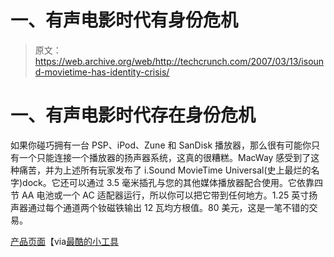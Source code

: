 # 一、有声电影时代有身份危机

> 原文：<https://web.archive.org/web/http://techcrunch.com/2007/03/13/isound-movietime-has-identity-crisis/>

# 一、有声电影时代存在身份危机

如果你碰巧拥有一台 PSP、iPod、Zune 和 SanDisk 播放器，那么很有可能你只有一个只能连接一个播放器的扬声器系统，这真的很糟糕。MacWay 感受到了这种痛苦，并为上述所有玩家发布了 i.Sound MovieTime Universal(史上最烂的名字)dock。它还可以通过 3.5 毫米插孔与您的其他媒体播放器配合使用。它依靠四节 AA 电池或一个 AC 适配器运行，所以你可以把它带到任何地方。1.25 英寸扬声器通过每个通道两个钕磁铁输出 12 瓦均方根值。80 美元，这是一笔不错的交易。

[产品页面](https://web.archive.org/web/20201130121021/http://www.macway.com/fr/product/6201/isound-movietime-universal-noir.html)【via[最酷的小工具](https://web.archive.org/web/20201130121021/http://www.coolest-gadgets.com/20070313/isound-movietime-universal-a-dock-for-your-ipod-zune-and-psp/)